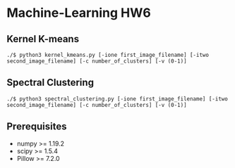 # Machine-Learning HW6

## Kernel K-means
```shell script
./$ python3 kernel_kmeans.py [-ione first_image_filename] [-itwo second_image_filename] [-c number_of_clusters] [-v (0-1)]
```

## Spectral Clustering
```shell script
./$ python3 spectral_clustering.py [-ione first_image_filename] [-itwo second_image_filename] [-c number_of_clusters] [-v (0-1)]
```

## Prerequisites
* numpy >= 1.19.2
* scipy >= 1.5.4
* Pillow >= 7.2.0